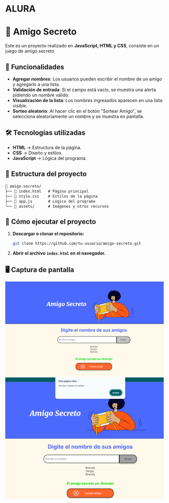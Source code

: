 # ALURA

# 🎉 Amigo Secreto

Este es un proyecto realizado en **JavaScript, HTML y CSS**, consiste en un juego de amigo secreto

## 🚀 Funcionalidades
- **Agregar nombres**: Los usuarios pueden escribir el nombre de un amigo y agregarlo a una lista.
- **Validación de entrada**: Si el campo está vacío, se muestra una alerta pidiendo un nombre válido.
- **Visualización de la lista**: Los nombres ingresados aparecen en una lista visible.
- **Sorteo aleatorio**: Al hacer clic en el botón "Sortear Amigo", se selecciona aleatoriamente un nombre y se muestra en pantalla.

## 🛠️ Tecnologías utilizadas
- **HTML** → Estructura de la página.
- **CSS** → Diseño y estilos.
- **JavaScript** → Lógica del programa.

## 📂 Estructura del proyecto
```
📁 amigo-secreto/
├── 📄 index.html   # Página principal
├── 📄 style.css    # Estilos de la página
├── 📄 app.js       # Lógica del programa
└── 📁 assets/      # Imágenes y otros recursos
```

## 📌 Cómo ejecutar el proyecto
1. **Descargar o clonar el repositorio:**
   ```sh
   git clone https://github.com/tu-usuario/amigo-secreto.git
   ```
2. **Abrir el archivo `index.html` en el navegador.**

## 🖥️ Captura de pantalla
![Vista previa del proyecto](Captura1.png)
![Vista previa del proyecto](Captura2.png)

